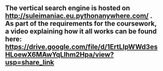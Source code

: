 ## The vertical search engine is hosted on http://suleimaniac.eu.pythonanywhere.com/ . As part of the requirements for the coursework, a video explaining how it all works can be found here: https://drive.google.com/file/d/1ErtLIpWWd3esHLoewX6MAwYqLIhm2Hpa/view?usp=share_link
